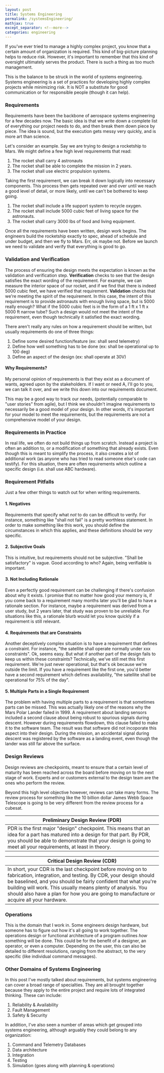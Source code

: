 ```yaml
---
layout: post
title: Systems Engineering
permalink: /systemsEngineering/
mathjax: true
except_separator: <!--more-->
categories: engineering
---
```


If you've ever tried to manage a highly complex project, you know that a certain amount of organization is required. This kind of big-picture planning helps to reduce risk. However, it's important to remember that this kind of oversight ultimately serves the product. There is such a thing as too much management.

This is the balance to be struck in the world of systems engineering. Systems engineering is a set of practices for developing highly complex projects while minimizing risk. It is NOT a substitute for good communication or for responsible people (though it can help).

<!--more-->

### Requirements

Requirements have been the backbone of aerospace systems engineering for a few decades now. The basic idea is that we write down a complete list of everything our project needs to do, and then break them down piece by piece. The idea is sound, but the execution gets messy very quickly, and is more art than science. 

Let's consider an example. Say we are trying to design a rocketship to Mars. We might define a few high level requirements that read:

1. The rocket shall carry 4 astronauts
2. The rocket shall be able to complete the mission in 2 years.
3. The rocket shall use electric propulsion systems.

Taking the first requirement, we can break it down logically into necessary components. This process then gets repeated over and over until we reach a good level of detail, or more likely, until we can't be bothered to keep going.

1. The rocket shall include a life support system to recycle oxygen.
2. The rocket shall include 5000 cubic feet of living space for the astronauts.
3. The rocket shall carry 3000 lbs of food and living equipment. 

Once all the requirements have been written, design work begins. The engineers build the rocketship exactly to spec, ahead of schedule and under budget, and then we fly to Mars. Err, ok maybe not. Before we launch we need to validate and verify that everything is good to go.

### Validation and Verification

The process of ensuring the design meets the expectation is known as the validation and verification step. **Verification** checks to see that the design satisfies the exact wording of the requirement. For example, we can measure the interior space of our rocket, and if we find that there is indeed 5000 cubic feet, we have verified that requirement. **Validation** checks that we're meeting the spirit of the requirement. In this case, the intent of this requirement is to provide astronauts with enough living space, but is 5000 really enough? What if the 5000 cubic feet is in the form of a 1 ft x 1 ft x 5000 ft narrow tube? Such a design would not meet the intent of the requirement, even though technically it satisfied the exact wording. 

There aren't really any rules on how a requirement should be written, but usually requirements do one of three things:

1. Define some desired function/feature (ex: shall send telemetry)
2. Define how well something has to be done (ex: shall be operational up to 100 deg)
3. Define an aspect of the design (ex: shall operate at 30V)


#### Why Requirements?

My personal opinion of requirements is that they exist as a document of wants, agreed upon by the stakeholders. If I want or need A, I'll go to you, we can talk it over, and we write this down into our requirements document. 

This may be a good way to track our needs, (potentially comparable to "user stories" from agile), but I think we shouldn't imagine requirements to necessarily be a good model of your design. In other words, it's important for your model to meet the requirements, but the requirements are not a comprehensive model of your design.  


### Requirements in Practice

In real life, we often do not build things up from scratch. Instead a project is often an addition to, or a modification of something that already exists. Even though this is meant to simplify the process, it also creates a lot of additional work (as anyone who has tried to read someone else's code can testify). For this situation, there are often requirements which outline a specific design (i.e. shall use ABC hardware). 

### Requirement Pitfalls

Just a few other things to watch out for when writing requirements.

#### 1. Negatives

Requirements that specify what *not* to do can be difficult to verify. For instance, something like "shall not fail" is a pretty worthless statement. In order to make something like this work, you should define the circumstances in which this applies, and these definitions should be *very* specific. 

#### 2. Subjective Goals

This is intuitive, but requirements should not be subjective. "Shall be satisfactory" is vague. Good according to who? Again, being verifiable is important. 

#### 3. Not Including Rationale

Even a perfectly good requirement can be challenging if there's confusion about why it exists. I promise that no matter how good your memory is, if you come back to a requirement many months later you'll be glad to have a rationale section. For instance, maybe a requirement was derived from a user study, but 2 years later, that study was proven to be unreliable. For situations like this, a rationale blurb would let you know quickly if a requirement is still relevant. 

#### 4. Requirements that are Constraints

Another deceptively complex situation is to have a requirement that defines a constraint. For instance, "the satellite shall operate normally under xxx constraints". Ok, seems easy. But what if another part of the design fails to keep us within these constraints? Technically, we've still met this first requirement. We're just never operational, but that's ok because we're outside the limit. If you have a requirement like the first one, you'd better have a second requirement which defines availability, "the satellite shall be operational for 75% of the day".

#### 5. Multiple Parts in a Single Requirement

The problem with having multiple parts to a requirement is that sometimes parts can be missed. This was actually likely one of the reasons why the Mars Polar Lander failed in 1999. A requirement about landing sensors included a second clause about being robust to spurious signals during descent. However during requirements flowdown, this clause failed to make it to the software team. The result was that software did not incoporate this aspect into their design. During the mission, an accidental signal during descent was registered by the software as a landing event, even though the lander was still far above the surface. 


### Design Reviews

Design reviews are checkpoints, meant to ensure that a certain level of maturity has been reached across the board before moving on to the next stage of work. Experts and or customers external to the design team are the ones who perform the review. 

Beyond this high level objective however, reviews can take many forms. The review process for something like the 10 billion dollar James Webb Space Telescope is going to be very different from the review process for a cubesat. 


| Preliminary Design Review (PDR)
|-     
| PDR is the first major "design" checkpoint. This means that an idea for a part has matured into a design for that part. By PDR, you should be able to demonstrate that your design is going to meet all your requirements, at least in theory.     

| Critical Design Review (CDR)
|-     
| In short, your CDR is the last checkpoint before moving on to fabrication, integration, and testing. By CDR, your design should be baselined, and you should be fairly confident that what you're building will work. This usually means plenty of analysis. You should also have a plan for how you are going to manufacture or acquire all your hardware. 


### Operations

This is the domain that I work in. Some engineers design hardware, but someone has to figure out how it's all going to work together. The operations design or functional architecture of a program outlines *how* something will be done. This could be for the benefit of a designer, an operator, or even a computer. Depending on the user, this can also be detailed to different resolutions, ranging from the abstract, to the very specific (like individual command messages). 


### Other Domains of Systems Engineering

In this post I've mostly talked about requirements, but systems engineering can cover a broad range of specialties. They are all brought together because they apply to the entire project and require lots of integrated thinking. These can include:

1. Reliability & Availability
2. Fault Management
3. Safety & Security

In addition, I've also seen a number of areas which get grouped into systems engineering, although arguably they could belong to any organization:

1. Command and Telemetry Databases
2. Data architecture
3. Integration
4. Testing
5. Simulation (goes along with planning & operations)




